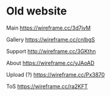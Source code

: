 # Old website

Main
https://wireframe.cc/3d7jvM

Gallery
https://wireframe.cc/cnIbgS

Support
http://wireframe.cc/3GKthn

About
https://wireframe.cc/yJAoAD

Upload (?)
https://wireframe.cc/Px3870

ToS
https://wireframe.cc/ra2KFT
